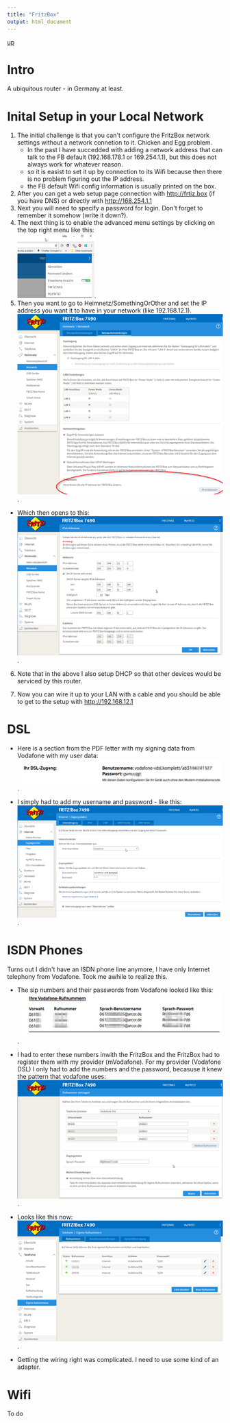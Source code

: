 ```yaml
---
title: "FritzBox"
output: html_document
---
```

[up](https://mikewise2718.github.io/markdowndocs/)

# Intro
A ubiquitous router - in Germany at least.

# Inital Setup in your Local Network
1. The initial challenge is that you can't configure the FritzBox network settings without a network connetion to it. Chicken and Egg problem. 
    * In the past I have succedded with adding a network address that can talk to the FB default (192.168.178.1 or 169.254.1.1), but this does not always work for whatever reason.
    * so it is easist to set it up by connection to its Wifi because then there is no problem figuring out the IP address.
    * the FB default Wifi config information is usually printed on the box.
2. After you can get a web setup page  connection with http://frtiz.box (if you have DNS) or directly with http://168.254.1.1 <br>
3. Next you will need to specify a password for login. Don't forget to remember it somehow (write it down?).<br>
4. The next thing is to enable the advanced menu settings by clicking on the top right menu like this:<br> ![advanced menu pic](EnableAdvancedMenu.png).<br>
5. Then you want to go to Heimnetz/SomethingOrOther and set the IP address you want it to have in your network (like 192.168.12.1).<br>
![set ip4 addr pic](SetIp4Address.png).<br>
- Which then opens to this:<br>
![set ip4 addr pic1](SetIp4Address1.png).<br>

6. Note that in the above I also setup DHCP so that other devices would be serviced by this router.

7. Now you can wire it up to your LAN with a cable and you should be able to get to the setup with http://192.168.12.1 <br>

# DSL
- Here is a section from the PDF letter with my signing data from Vodafone with my user data:<br>
![vodafone user data](VodafoneUserData.png).<br>

- I simply had to add my username and password - like this:<br> ![this](ZugangsDaten.png).<br>



# ISDN Phones
Turns out I didn't have an ISDN phone line anymore, I have only Internet telephony from Vodafone. Took me awhile to realize this.

- The sip numbers and their passwords from Vodafone looked like this:<br>
![vodafone user data](PhoneDaten.png).<br>

- I had to enter these numbers inwith the FritzBox and the FritzBox had to register them with my provider (mVodafone). For my provider (Vodafone DSL) I only had to add the numbers and the password, becasuse it knew the pattern that vodafone uses:<br>
![vodafone sip registration](SipNumberRegistration.png).<br>

- Looks like this now:<br>![vodafone sip registration](SipNumbersActive.png).<br>

- Getting the wiring right was complicated. I need to use some kind of an adapter.


# Wifi
To do